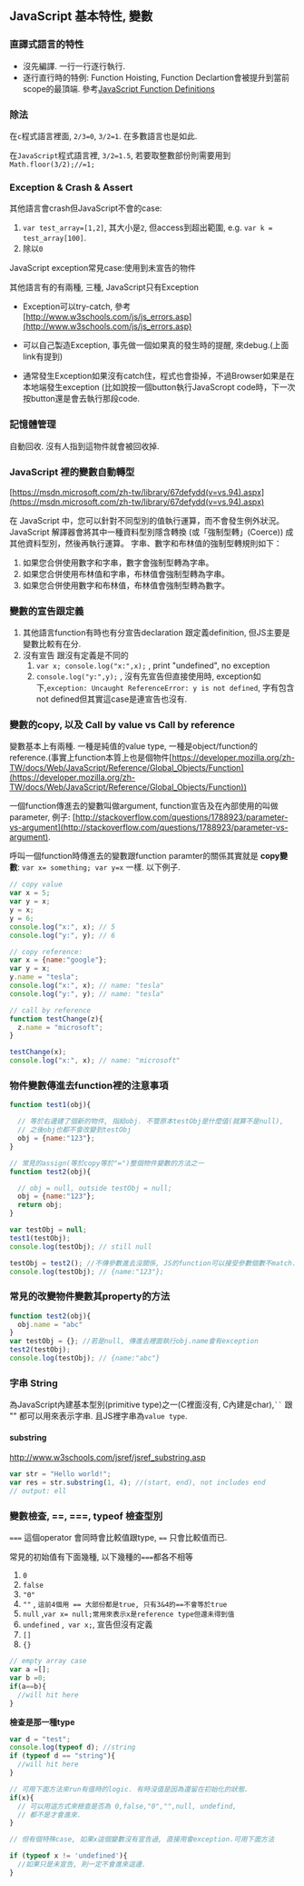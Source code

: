 ## JavaScript 基本特性, 變數

### 直譯式語言的特性
* 沒先編譯. 一行一行逐行執行.
* 逐行直行時的特例: Function Hoisting, Function Declartion會被提升到當前scope的最頂端. 參考[JavaScript Function Definitions](http://www.w3schools.com/js/js_function_definition.asp)

### 除法

在`c`程式語言裡面, `2/3=0`, `3/2=1`. 在多數語言也是如此.

在`JavaScript`程式語言裡, `3/2=1.5`, 若要取整數部份則需要用到`Math.floor(3/2);//=1;`

### Exception & Crash & Assert

其他語言會crash但JavaScript不會的case:

1. `var test_array=[1,2]`, 其大小是`2`, 但access到超出範圍, e.g. `var k = test_array[100]`. 
2. 除以`0`

JavaScript exception常見case:使用到未宣告的物件

其他語言有的有兩種, 三種, JavaScript只有Exception

* Exception可以try-catch, 參考[http://www.w3schools.com/js/js_errors.asp](http://www.w3schools.com/js/js_errors.asp) 

* 可以自己製造Exception, 事先做一個如果真的發生時的提醒, 來debug.(上面link有提到)
* 通常發生Exception如果沒有catch住，程式也會掛掉，不過Browser如果是在本地端發生exception (比如說按一個button執行JavaScropt code時，下一次按button還是會去執行那段code.

### 記憶體管理

自動回收. 沒有人指到這物件就會被回收掉.

### JavaScript 裡的變數自動轉型

[https://msdn.microsoft.com/zh-tw/library/67defydd(v=vs.94).aspx](https://msdn.microsoft.com/zh-tw/library/67defydd(v=vs.94).aspx)

在 JavaScript 中，您可以針對不同型別的值執行運算，而不會發生例外狀況。  JavaScript 解譯器會將其中一種資料型別隱含轉換 (或「強制型轉」(Coerce)) 成其他資料型別，然後再執行運算。  字串、數字和布林值的強制型轉規則如下：
  
1. 如果您合併使用數字和字串，數字會強制型轉為字串。
2. 如果您合併使用布林值和字串，布林值會強制型轉為字串。
3. 如果您合併使用數字和布林值，布林值會強制型轉為數字。

### 變數的宣告跟定義

1. 其他語言function有時也有分宣告declaration 跟定義definition, 但JS主要是變數比較有在分.
2. 沒有宣告 跟沒有定義是不同的
    1. `var x; console.log("x:",x);` , print "undefined", no exception
    2. `console.log("y:",y);` , 沒有先宣告但直接使用時, exception如下,`exception: Uncaught ReferenceError: y is not defined`, 字有包含not defined但其實這case是連宣告也沒有.

### 變數的copy, 以及 Call by value vs Call by reference

變數基本上有兩種. 一種是純值的value type, 一種是object/function的reference.(事實上function本質上也是個物件[https://developer.mozilla.org/zh-TW/docs/Web/JavaScript/Reference/Global_Objects/Function](https://developer.mozilla.org/zh-TW/docs/Web/JavaScript/Reference/Global_Objects/Function))

一個function傳進去的變數叫做argument, function宣告及在內部使用的叫做parameter, 例子: [http://stackoverflow.com/questions/1788923/parameter-vs-argument](http://stackoverflow.com/questions/1788923/parameter-vs-argument).

呼叫一個function時傳進去的變數跟function paramter的關係其實就是 **copy變數**: `var x= something; var y=x` 一樣. 以下例子.

~~~ javascript
// copy value
var x = 5;
var y = x;
y = x;
y = 6;
console.log("x:", x); // 5
console.log("y:", y); // 6

// copy reference:
var x = {name:"google"};
var y = x;
y.name = "tesla";
console.log("x:", x); // name: "tesla"
console.log("y:", y); // name: "tesla"

// call by reference
function testChange(z){
  z.name = "microsoft";
}

testChange(x);
console.log("x:", x); // name: "microsoft"
~~~

### 物件變數傳進去function裡的注意事項
~~~ javascript
function test1(obj){

  // 等於右邊建了個新的物件, 指給obj. 不管原本testObj是什麼值(就算不是null),  
  // 之後obj也都不會改變到testObj  
  obj = {name:"123"};
}

// 常見的assign(等於copy等於"=")整個物件變數的方法之一
function test2(obj){

  // obj = null, outside testObj = null;  
  obj = {name:"123"};
  return obj;
}

var testObj = null;
test1(testObj);
console.log(testObj); // still null

testObj = test2(); //不傳參數進去沒關係, JS的function可以接受參數個數不match.
console.log(testObj); // {name:"123"};

~~~

### 常見的改變物件變數其property的方法
~~~ javascript
function test2(obj){
  obj.name = "abc"
}
var testObj = {}; //若是null, 傳進去裡面執行obj.name會有exception
test2(testObj);
console.log(testObj); // {name:"abc"}

~~~

### 字串 String

為JavaScript內建基本型別(primitive type)之一(C裡面沒有, C內建是char),` `` ` 跟 "" 都可以用來表示字串. 且JS裡字串為`value type`.

#### substring
http://www.w3schools.com/jsref/jsref_substring.asp
~~~ javascript
var str = "Hello world!";
var res = str.substring(1, 4); //(start, end), not includes end
// output: ell
~~~

### 變數檢查, ==, ===, typeof 檢查型別

`===` 這個operator 會同時會比較值跟type, `==` 只會比較值而已.

常見的初始值有下面幾種, 以下幾種的`===`都各不相等

1. `0`
2. `false`
3. `"0"`
4. `""` , `這前4個用 == 大部份都是true, 只有3&4的==不會等於true`
5. `null` ,`var x= null;常用來表示x是reference type但還未得到值`
6. `undefined` ,` var x;`, 宣告但沒有定義
7. `[]`
8. `{}`

~~~ javascript
// empty array case
var a =[];
var b =0;
if(a==b){
  //will hit here
}
~~~

**檢查是那一種type**
~~~ javascript
var d = "test";
console.log(typeof d); //string
if (typeof d == "string"){
  //will hit here
}

// 可用下面方法來run有值時的logic. 有時沒值是因為還留在初始化的狀態.
if(x){
  // 可以用這方式來檢查是否為 0,false,"0","",null, undefind,
  // 都不是才會進來.
}

// 但有個特殊case, 如果x這個變數沒有宣告過, 直接用會exception.可用下面方法

if (typeof x != 'undefined'){
  //如果只是未宣告, 則一定不會進來這邊.
}
~~~
